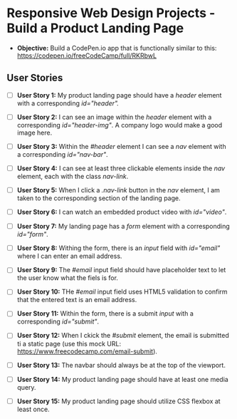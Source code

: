 # Responsive Web Design Projects - Build a Product Landing Page

- **Objective:** Build a CodePen.io app that is functionally similar to this: https://codepen.io/freeCodeCamp/full/RKRbwL

## User Stories

- [ ] **User Story 1:** My product landing page should have a _header_ element with a corresponding _id="header"._
- [ ] **User Story 2:** I can see an image within the _header_ element with a corresponding _id="header-img"_. A company logo would make a good image here.
- [ ] **User Story 3:** Within the _#header_ element I can see a _nav_ element with a corresponding _id="nav-bar"_.
- [ ] **User Story 4:** I can see at least three clickable elements inside the _nav_ element, each with the class _nav-link_.
- [ ] **User Story 5:** When I click a _.nav-link_ button in the _nav_ element, I am taken to the corresponding section of the landing page.
- [ ] **User Story 6:** I can watch an embedded product video with _id="video"_.
- [ ] **User Story 7:** My landing page has a _form_ element with a corresponding _id="form"_.
- [ ] **User Story 8:** Withing the form, there is an _input_ field with _id="email"_ where I can enter an email address.
- [ ] **User Story 9:** The _#email_ input field should have placeholder text to let the user know what the fiels is for.
- [ ] **User Story 10:** THe _#email_ input field uses HTML5 validation to confirm that the entered text is an email address.
- [ ] **User Story 11:** Within the form, there is a submit _input_ with a corresponding _id="submit"_.
- [ ] **User Story 12:** When I ckick the _#submit_ element, the email is submitted ti a static page (use this mock URL: https://www.freecodecamp.com/email-submit).
- [ ] **User Story 13:** The navbar should always be at the top of the viewport.
- [ ] **User Story 14:** My product landing page should have at least one media query.
- [ ] **User Story 15:** My product landing page should utilize CSS flexbox at least once.


